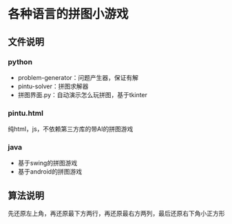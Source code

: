 # 各种语言的拼图小游戏
## 文件说明
### python
* problem-generator：问题产生器，保证有解
* pintu-solver：拼图求解器
* 拼图界面.py：自动演示怎么玩拼图，基于tkinter

### pintu.html
纯html，js，不依赖第三方库的带AI的拼图游戏

### java
* 基于swing的拼图游戏
* 基于android的拼图游戏

## 算法说明
先还原左上角，再还原最下方两行，再还原最右方两列，最后还原右下角小正方形

